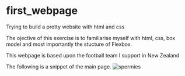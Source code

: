 # first_webpage
Trying to build a pretty website with html and css

The ojective of this exercise is to familiarise myself with html, css, box model and most importantly the stucture of Flexbox.

This webpage is based upon the football team I support in New Zealand

The following is a snippet of the main page.
![spermies](https://user-images.githubusercontent.com/34054113/145304611-e881a817-a843-4219-8fe8-7418eaf9c0cc.png)
